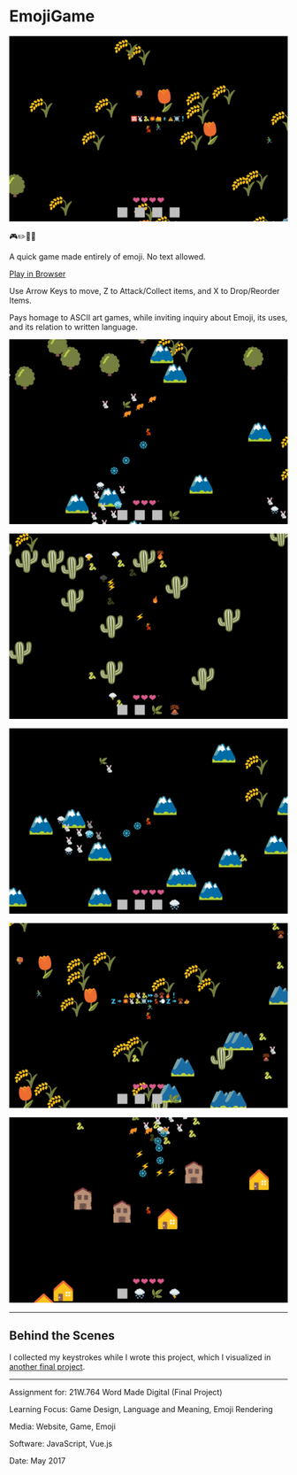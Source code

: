 # EmojiGame

![](EmojiGame1.png)

🎮✏️🚫🔤

A quick game made entirely of emoji. No text allowed.

[Play in Browser](https://willy-vvu.github.io/EmojiGame/)

Use Arrow Keys to move, Z to Attack/Collect items, and X to Drop/Reorder Items.

Pays homage to ASCII art games, while inviting inquiry about Emoji, its uses, and its relation to written language.

![](EmojiGame2.png)

![](EmojiGame3.png)

![](EmojiGame4.png)

![](EmojiGame5.png)

![](EmojiGame6.png)

---

## Behind the Scenes

I collected my keystrokes while I wrote this project, which I visualized in [another final project](https://github.com/willy-vvu/Changes).

---

Assignment for: 21W.764 Word Made Digital (Final Project)

Learning Focus: Game Design, Language and Meaning, Emoji Rendering

Media: Website, Game, Emoji

Software: JavaScript, Vue.js

Date: May 2017
